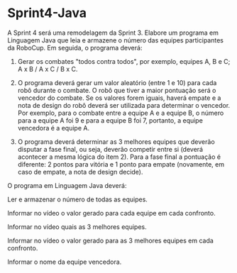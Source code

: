 # Sprint4-Java
A Sprint 4 será uma remodelagem da Sprint 3. Elabore um programa em Linguagem Java que leia e armazene o número das equipes participantes da RoboCup. Em seguida, o programa deverá:

1. Gerar os combates "todos contra todos", por exemplo, equipes A, B e C; A x B / A x C / B x C.  

2. O programa deverá gerar um valor aleatório (entre 1 e 10) para cada robô durante o combate. O robô que tiver a maior pontuação será o vencedor do combate. Se os valores forem iguais, haverá empate e a nota de design do robô deverá ser utilizada para determinar o vencedor. Por exemplo, para o combate entre a equipe A e a equipe B, o número para a equipe A foi 9 e para a equipe B foi 7, portanto, a equipe vencedora é a equipe A.

3. O programa deverá determinar as 3 melhores equipes que deverão disputar a fase final, ou seja, deverão competir entre si (deverá acontecer a mesma lógica do item 2). Para a fase final a pontuação é diferente: 2 pontos para vitória e 1 ponto para empate (novamente, em caso de empate, a nota de design decide).

O programa em Linguagem Java deverá:

Ler e armazenar o número de todas as equipes.

Informar no vídeo o valor gerado para cada equipe em cada confronto.

Informar no vídeo quais as 3 melhores equipes.

Informar no vídeo o valor gerado para as 3 melhores equipes em cada confronto.

Informar o nome da equipe vencedora.
